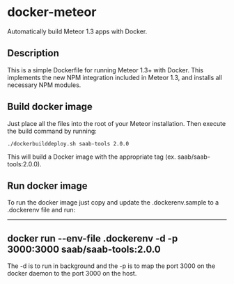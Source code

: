 # docker-meteor
Automatically build Meteor 1.3 apps with Docker.

## Description
This is a simple Dockerfile for running Meteor 1.3+ with Docker. This implements the new NPM integration included in Meteor 1.3, and installs all necessary NPM modules.

## Build docker image
Just place all the files into the root of your Meteor installation. Then execute the build command by running:

```
./dockerbuilddeploy.sh saab-tools 2.0.0
```

This will build a Docker image with the appropriate tag (ex. saab/saab-tools:2.0.0).

## Run docker image
To run the docker image just copy and update the .dockerenv.sample to a .dockerenv file and run:

---
docker run --env-file .dockerenv -d -p 3000:3000 saab/saab-tools:2.0.0
---

The -d is to run in background and the -p is to map the port 3000 on the docker daemon to the port 3000 on the host.